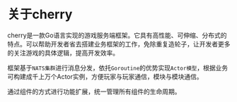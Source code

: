 # 关于cherry

cherry是一款Go语言实现的游戏服务端框架。它具有高性能、可伸缩、分布式的特点。可以帮助开发者省去搭建业务框架的工作，免除重复造轮子，让开发者更多的关注游戏的具体逻辑，提高开发效率。

框架基于`NATS集群`进行消息分发，依托`Goroutine`的优势实现`Actor模型`，根据业务可构建成千上万个Actor实例，方便玩家与玩家通信，模块与模块通信。

通过组件的方式进行功能扩展，统一管理所有组件的生命周期。